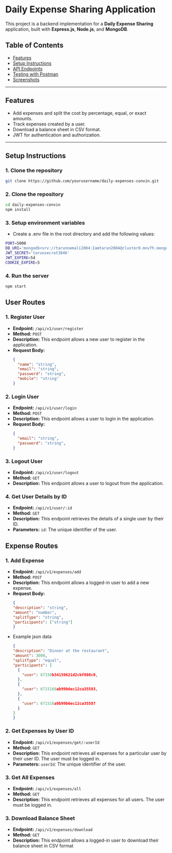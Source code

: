 # Daily Expense Sharing Application

This project is a backend implementation for a **Daily Expense Sharing** application, built with **Express.js**, **Node.js**, and **MongoDB**.

## Table of Contents

- [Features](#features)
- [Setup Instructions](#setup-instructions)
- [API Endpoints](#api-endpoints)
- [Testing with Postman](#testing-with-postman)
- [Screenshots](#screenshots)

---

## Features

- Add expenses and split the cost by percentage, equal, or exact amounts.
- Track expenses created by a user.
- Download a balance sheet in CSV format.
- JWT for authentication and authorization.

---

## Setup Instructions

### 1. Clone the repository

```bash
git clone https://github.com/yourusername/daily-expenses-convin.git
```
### 2. Clone the repository
```bash
cd daily-expenses-convin
npm install
```
### 3. Setup environment variables
- Create a .env file in the root directory and add the following values:
```bash
PORT=5000
DB_URI='mongodb+srv://tarunnemali2004:Iamtarun2004@cluster0.mnvfh.mongodb.net/?retryWrites=true&w=majority&appName=Cluster0' (I am providing my database url for your convenience)
JWT_SECRET='tarunsecret3846'
JWT_EXPIRE=5d
COOKIE_EXPIRE=5
```
### 4. Run the server

```bash
npm start
```


## User Routes

### 1. Register User
- **Endpoint:** `/api/v1/user/register`
- **Method:** `POST`
- **Description:** This endpoint allows a new user to register in the application.
- **Request Body:**
  ```json
  {
    "name": "string",
    "email": "string",
    "password": "string",
    "mobile": "string"
  }

### 2. Login User
- **Endpoint:** `/api/v1/user/login`
- **Method:** `POST`
- **Description:** This endpoint allows a user to login in the application.
- **Request Body:**
  ```json
  {
    "email": "string",
    "password": "string",
  }

### 3. Logout User
- **Endpoint:** `/api/v1/user/logout`
- **Method:** `GET`
- **Description:** This endpoint allows a user to logout from the application.

### 4. Get User Details by ID
- **Endpoint:** `/api/v1/user/:id`
- **Method:** `GET`
- **Description:** This endpoint retrieves the details of a single user by their ID.
- **Parameters:** `id`: The unique identifier of the user.




## Expense Routes


### 1. Add Expense
- **Endpoint:** `/api/v1/expenses/add`
- **Method:** `POST`
- **Description:**  This endpoint allows a logged-in user to add a new expense.
- **Request Body:**
  ```json
  {
  "description": "string",
  "amount": "number",
  "splitType": "string",
  "participants": ["string"]
  }
- Example json data
  ```json
  {
  "description": "Dinner at the restaurant",
  "amount": 3000,
  "splitType": "equal",
  "participants": [
    {
      "user": 67150b34159621d2cbf808c0,
    },
    {
      "user": 6715168ab99b6ec12ca35583,
    },
    {
      "user": 671516a9b99b6ec12ca35587
    }
  ]
  }


### 2. Get Expenses by User ID
- **Endpoint:** `/api/v1/expenses/get/:userId`
- **Method:** `GET`
- **Description:** This endpoint retrieves all expenses for a particular user by their user ID. The user must be logged in.
- **Parameters:** `userId`: The unique identifier of the user.


### 3. Get All Expenses
- **Endpoint:** `/api/v1/expenses/all`
- **Method:** `GET`
- **Description:** This endpoint retrieves all expenses for all users. The user must be logged in.


### 3. Download Balance Sheet
- **Endpoint:** `/api/v1/expenses/download`
- **Method:** `GET`
- **Description:** This endpoint allows a logged-in user to download their balance sheet in CSV format




